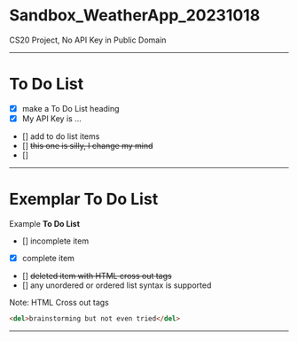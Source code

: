 # Sandbox_WeatherApp_20231018
CS20 Project, No API Key in Public Domain

--- 

# To Do List
- [x] make a To Do List heading
- [x] My API Key is ... 
- [] add to do list items
- [] <del>this one is silly, I change my mind</del>
- [] 

---

# Exemplar To Do List

Example **To Do List**
- [] incomplete item
- [x] complete item
- [] <del>deleted item with HTML cross out tags</del>
- [] any unordered or ordered list syntax is supported

Note: HTML Cross out tags
```HTML
<del>brainstorming but not even tried</del>
```

---
